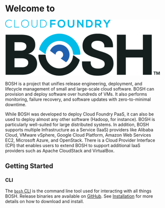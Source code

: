 # Welcome to

![Cloud Foundry BOSH](images/logo-full.png)

BOSH is a project that unifies release engineering, deployment, and lifecycle management of small and large-scale cloud software. BOSH can provision and deploy software over hundreds of VMs. It also performs monitoring, failure recovery, and software updates with zero-to-minimal downtime.

While BOSH was developed to deploy Cloud Foundry PaaS, it can also be used to deploy almost any other software (Hadoop, for instance). BOSH is particularly well-suited for large distributed systems. In addition, BOSH supports multiple Infrastructure as a Service (IaaS) providers like Alibaba Cloud, VMware vSphere, Google Cloud Platform, Amazon Web Services EC2, Microsoft Azure, and OpenStack. There is a Cloud Provider Interface (CPI) that enables users to extend BOSH to support additional IaaS providers such as Apache CloudStack and VirtualBox.


## Getting Started

### CLI

The [`bosh` CLI](cli-v2.md) is the command line tool used for interacting with all things BOSH. Release binaries are available on [GitHub](https://github.com/cloudfoundry/bosh-cli/releases). See [Installation](cli-v2-install.md) for more details on how to download and install.

